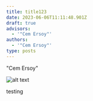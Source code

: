 ```yaml
---
title: title123
date: 2023-06-06T11:11:48.901Z
draft: true
advisors:
  - '"Cem Ersoy"'
authors:
  - '"Cem Ersoy"'
type: posts
---
```

"Cem Ersoy"



![alt text](/images/uploads/screen-shot-2023-06-06-at-13.53.24.png "image title")





t﻿esting